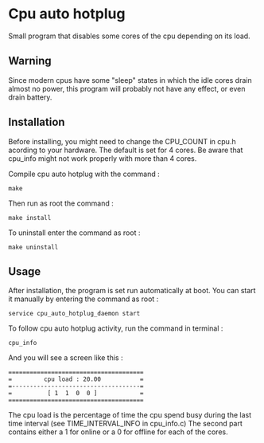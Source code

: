 Cpu auto hotplug
================

Small program that disables some cores of the cpu depending on its load.

Warning
-------

Since modern cpus have some "sleep" states in which the idle cores drain almost no power, this program will probably not have any effect, or even drain battery.

Installation
------------

Before installing, you might need to change the CPU\_COUNT in cpu.h acording to your hardware. The default is set for 4 cores. Be aware that cpu_info might not work properly with more than 4 cores.

Compile cpu auto hotplug with the command :
```
make
```

Then run as root the command :
```
make install
```

To uninstall enter the command as root :
```
make uninstall
```

Usage
-----

After installation, the program is set run automatically at boot. You can start it manually by entering the command as root :
```
service cpu_auto_hotplug_daemon start
```

To follow cpu auto hotplug activity, run the command in terminal :
```
cpu_info
```
And you will see a screen like this :
```
======================================
=         cpu load : 20.00           =
=------------------------------------=
=          [ 1  1  0  0 ]            =
======================================
```

The cpu load is the percentage of time the cpu spend busy during the last time interval (see TIME\_INTERVAL\_INFO in cpu_info.c)
The second part contains either a 1 for online or a 0 for offline for each of the cores.
